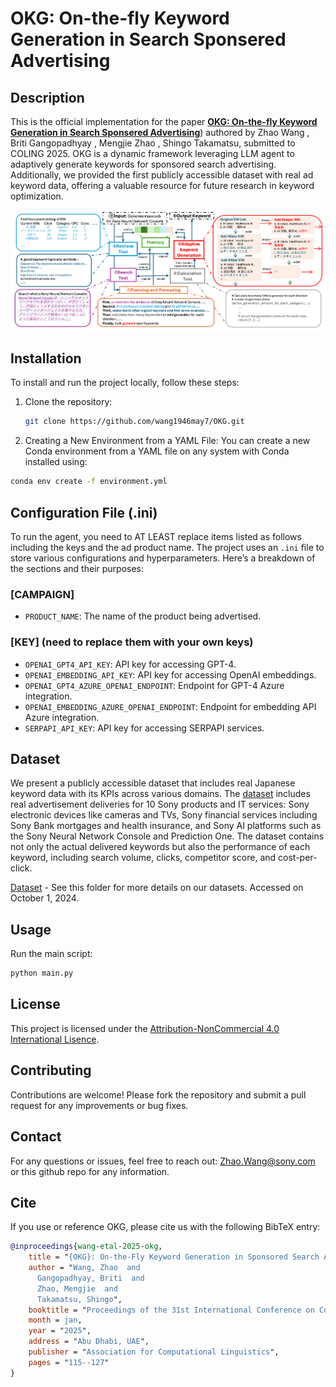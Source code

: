 # OKG: On-the-fly Keyword Generation in Search Sponsered Advertising

## Description

This is the official implementation for the paper [**OKG: On-the-fly Keyword Generation in Search Sponsered Advertising**](https://aclanthology.org/2025.coling-industry.10/)) authored by Zhao Wang , Briti Gangopadhyay , Mengjie Zhao , Shingo Takamatsu,  submitted to COLING 2025. OKG is a dynamic framework leveraging LLM agent to adaptively generate keywords for sponsored search advertising. Additionally, we provided the first publicly accessible dataset with real ad keyword data, offering a valuable resource for future research in keyword optimization. 

![Example Figure](./architecture.png)

## Installation

To install and run the project locally, follow these steps:

1. Clone the repository:
   ```bash
   git clone https://github.com/wang1946may7/OKG.git
   ```

2.  Creating a New Environment from a YAML File: You can create a new Conda environment from a YAML file on any system with Conda installed using:
   ```bash
   conda env create -f environment.yml
```


## Configuration File (.ini)

To run the agent, you need to AT LEAST replace items listed as follows including the keys and the ad product name. 
The project uses an `.ini` file to store various configurations and hyperparameters. Here’s a breakdown of the sections and their purposes:


### [CAMPAIGN]
- `PRODUCT_NAME`: The name of the product being advertised.

### [KEY] (need to replace them with your own keys)
- `OPENAI_GPT4_API_KEY`: API key for accessing GPT-4.
- `OPENAI_EMBEDDING_API_KEY`: API key for accessing OpenAI embeddings.
- `OPENAI_GPT4_AZURE_OPENAI_ENDPOINT`: Endpoint for GPT-4 Azure integration.
- `OPENAI_EMBEDDING_AZURE_OPENAI_ENDPOINT`: Endpoint for embedding API Azure integration.
- `SERPAPI_API_KEY`: API key for accessing SERPAPI services.

## Dataset

We present a publicly accessible dataset that includes real Japanese keyword data with its KPIs across various domains. The [dataset](https://github.com/wang1946may7/OKG/tree/main/dataset) includes real advertisement deliveries for 10 Sony products and IT services: Sony electronic devices like cameras and TVs, Sony financial services including Sony Bank mortgages and health insurance, and Sony AI platforms such as the Sony Neural Network Console and Prediction One. The dataset contains not only the actual delivered keywords but also the performance of each keyword, including search volume, clicks, competitor score, and cost-per-click.

[Dataset](https://github.com/wang1946may7/OKG/tree/main/dataset) - See this folder for more details on our datasets. Accessed on October 1, 2024.

## Usage
Run the main script:
   ```bash
   python main.py
   ```
## License
This project is licensed under the [Attribution-NonCommercial 4.0 International Lisence](https://creativecommons.org/licenses/by-nc/4.0/legalcode.en).

## Contributing
Contributions are welcome! Please fork the repository and submit a pull request for any improvements or bug fixes.

## Contact
For any questions or issues, feel free to reach out: Zhao.Wang@sony.com or this github repo for any information.

## Cite
If you use or reference OKG, please cite us with the following BibTeX entry:
```bibtex
@inproceedings{wang-etal-2025-okg,
    title = "{OKG}: On-the-Fly Keyword Generation in Sponsored Search Advertising",
    author = "Wang, Zhao  and
      Gangopadhyay, Briti  and
      Zhao, Mengjie  and
      Takamatsu, Shingo",
    booktitle = "Proceedings of the 31st International Conference on Computational Linguistics: Industry Track",
    month = jan,
    year = "2025",
    address = "Abu Dhabi, UAE",
    publisher = "Association for Computational Linguistics",
    pages = "115--127"
}
